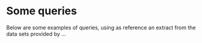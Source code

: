 # Some queries

Below are some examples of queries, using as reference an extract from the data sets provided by ...
